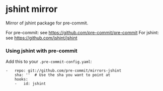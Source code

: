 jshint mirror
================

Mirror of jshint package for pre-commit.

For pre-commit: see https://github.com/pre-commit/pre-commit
For jshint: see https://github.com/jshint/jshint


### Using jshint with pre-commit

Add this to your `.pre-commit-config.yaml`:

    -   repo: git://github.com/pre-commit/mirrors-jshint
        sha: ''  # Use the sha you want to point at
        hooks:
        -   id: jshint
